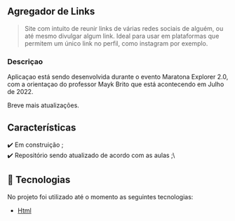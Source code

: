 ## Agregador de Links

> Site com intuito de reunir links de várias redes sociais de alguém, ou até mesmo divulgar algum link. Ideal para usar em plataformas que permitem um único link no perfil, como instagram por exemplo.

### Descriçao

Aplicaçao está sendo desenvolvida durante o evento Maratona Explorer 2.0, com a orientaçao do professor Mayk Brito que está acontecendo em Julho de 2022.

Breve mais atualizações.

## Características

:heavy_check_mark: Em construição ;\
:heavy_check_mark: Repositório sendo atualizado de acordo com as aulas ;\

## :rocket: Tecnologias

No projeto foi utilizado até o momento as seguintes tecnologias:

- [Html](https://developer.mozilla.org/pt-BR/docs/Web/HTML/Element/html/)
